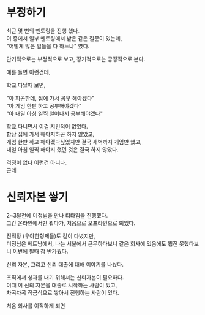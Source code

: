 # 부정하기

최근 몇 번의 멘토링을 진행 했다.  
이 중에서 일부 멘토링에서 받은 같은 질문이 있는데,  
"어떻게 많은 일들을 다 하느냐" 였다.  
 

단기적으로는 부정적으로 보고,
장기적으로는 긍정적으로 본다.  
  
예를 들면 이런건데,  
  
학교 다닐때 보면,

"아 피곤한데, 집에 가서 공부 해야겠다"  
"아 게임 한판 하고 공부해야겠다"  
"아 내일 아침 일찍 일어나서 공부해야겠다"  

학교 다니면서 이걸 지킨적이 없었다.  
항상 집에 가서 해야지하곤 하지 않았고,  
게임 한판 하고 해야겠다싶었지만 결국 새벽까지 게임만 했고,  
내일 아침 일찍 해야지 했던 것은 결국 하지 않았다.  
  

걱정이 없다 이런건 아니다.  
근데 
# 신뢰자본 쌓기

2~3달전에 미정님을 만나 티타임을 진행했다.  
그간 온라인에서만 뵙다가, 처음으로 오프라인으로 뵈었다.  
  
전직장 (우아한형제들)도 같이 다녔지만,  
미정님은 베트남에서, 나는 서울에서 근무하다보니 같은 회사에 있음에도 뵙진 못했다보니 이번에 뵐때 참 반가웠다.  
  
신뢰 자본, 그리고 신뢰 대출에 대해 이야기를 나눴다.
  

조직에서 성과를 내기 위해서는 신뢰자본이 필요하다.  
이때 이 신뢰 자본을 대출로 시작하는 사람이 있고,  
차곡차곡 적금식으로 쌓아서 진행하는 사람이 있다.  

처음 회사를 이직하게 되면 